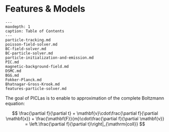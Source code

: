 # Features & Models

```{toctree}
---
maxdepth: 1
caption: Table of Contents
---
particle-tracking.md
poisson-field-solver.md
BC-field-solver.md
BC-particle-solver.md
particle-initialization-and-emission.md
PIC.md
magnetic-background-field.md
DSMC.md
BGG.md
Fokker-Planck.md
Bhatnagar-Gross-Krook.md
features-particle-solver.md
```

The goal of PICLas is to enable to approximation of the complete Boltzmann equation:

$$ \frac{\partial f}{\partial t} + \mathbf{v}\cdot\frac{\partial f}{\partial \mathbf{x}} + \frac{\mathbf{F}}{m}\cdot\frac{\partial f}{\partial \mathbf{v}} = \left.\frac{\partial f}{\partial t}\right|_{\mathrm{coll}} $$
